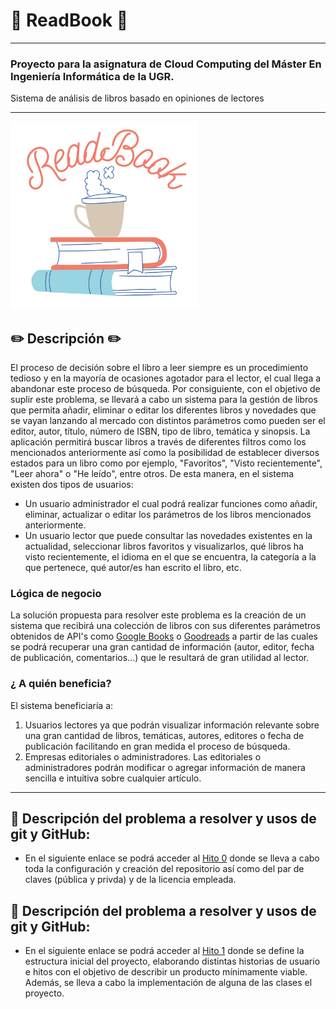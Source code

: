 # :book: ReadBook :book:

---

### Proyecto para la asignatura de Cloud Computing del Máster En Ingeniería Informática de la UGR.

Sistema de análisis de libros basado en opiniones de lectores

---

<img src="./docs/img/logo.png" alt="drawing" width="300"/>

## :pencil2: Descripción :pencil2:

El proceso de decisión sobre el libro a leer siempre es un procedimiento tedioso y en la mayoría de ocasiones agotador para el lector, el cual llega a abandonar este proceso de búsqueda. Por consiguiente, con el objetivo de suplir este problema, se llevará a cabo un sistema para la gestión de libros que permita añadir, eliminar o editar los diferentes libros y novedades que se vayan lanzando al mercado con distintos parámetros como pueden ser el editor, autor, título, número de ISBN, tipo de libro, temática y sinopsis. La aplicación permitirá buscar libros a través de diferentes filtros como los mencionados anteriormente así como la posibilidad de establecer diversos estados para un libro como por ejemplo, "Favoritos", "Visto recientemente", "Leer ahora" o "He leído", entre otros.
De esta manera, en el sistema existen dos tipos de usuarios:

- Un usuario administrador el cual podrá realizar funciones como añadir, eliminar, actualizar o editar los parámetros de los libros mencionados anteriormente.
- Un usuario lector que puede consultar las novedades existentes en la actualidad, seleccionar libros favoritos y visualizarlos, qué libros ha visto recientemente, el idioma en el que se encuentra, la categoría a la que pertenece, qué autor/es han escrito el libro, etc.

### Lógica de negocio

La solución propuesta para resolver este problema es la creación de un sistema que recibirá una colección de libros con sus diferentes parámetros obtenidos de API's como [Google Books](https://developers.google.com/books/docs/v1/getting_started) o [Goodreads](https://www.goodreads.com/api) a partir de las cuales se podrá recuperar una gran cantidad de información (autor, editor, fecha de publicación, comentarios...) que le resultará de gran utilidad al lector.

### ¿ A quién beneficia?

El sistema beneficiaría a:

1.  Usuarios lectores ya que podrán visualizar información relevante sobre una gran cantidad de libros, temáticas, autores, editores o fecha de publicación facilitando en gran medida el proceso de búsqueda.
2.  Empresas editoriales o administradores. Las editoriales o administradores podrán modificar o agregar información de manera sencilla e intuitiva sobre cualquier artículo.

---

## :pushpin: Descripción del problema a resolver y usos de git y GitHub:

- En el siguiente enlace se podrá acceder al [Hito 0](docs/hitos/hito0.md) donde se lleva a cabo toda la configuración y creación del repositorio así como del par de claves (pública y privda) y de la licencia empleada.

## :pushpin: Descripción del problema a resolver y usos de git y GitHub:

- En el siguiente enlace se podrá acceder al [Hito 1](docs/hitos/hito1.md) donde se define la estructura inicial del proyecto, elaborando distintas historias de usuario e hitos con el objetivo de describir un producto mínimamente viable. Además, se lleva a cabo la implementación de alguna de las clases el proyecto.
